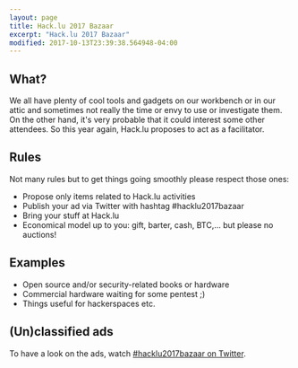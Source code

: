 ```yaml
---
layout: page
title: Hack.lu 2017 Bazaar
excerpt: "Hack.lu 2017 Bazaar"
modified: 2017-10-13T23:39:38.564948-04:00
---
```



What?
-----
We all have plenty of cool tools and gadgets on our workbench or in our attic and sometimes not really the time or envy to use or investigate them.
On the other hand, it's very probable that it could interest some other attendees.
So this year again, Hack.lu proposes to act as a facilitator.

Rules
------
Not many rules but to get things going smoothly please respect those ones:

* Propose only items related to Hack.lu activities
* Publish your ad via Twitter with hashtag #hacklu2017bazaar
* Bring your stuff at Hack.lu
* Economical model up to you: gift, barter, cash, BTC,... but please no auctions!

Examples
---------

* Open source and/or security-related books or hardware
* Commercial hardware waiting for some pentest ;)
* Things useful for hackerspaces
etc.

(Un)classified ads
-------------------
To have a look on the ads, watch [#hacklu2017bazaar on Twitter](https://twitter.com/search?f=tweets&q=%23hacklu2017bazaar&src=typd).
